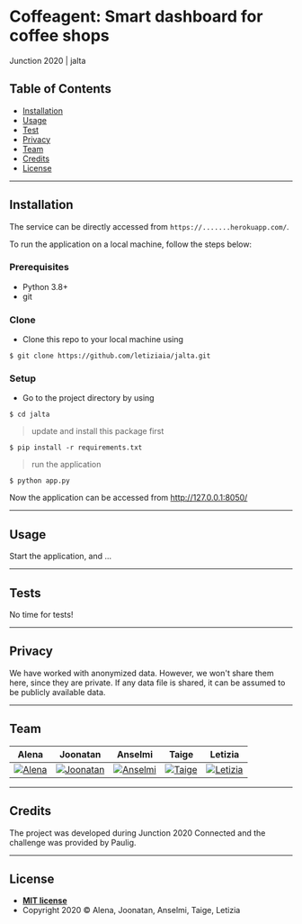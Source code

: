 # Coffeagent: Smart dashboard for coffee shops
Junction 2020 | jalta

## Table of Contents

- [Installation](#installation)
- [Usage](#usage)
- [Test](#tests)
- [Privacy](#privacy)
- [Team](#team)
- [Credits](#credits)
- [License](#license)

---

## Installation
The service can be directly accessed from `https://.......herokuapp.com/`.

To run the application on a local machine, follow the steps below:

### Prerequisites
- Python 3.8+
- git

### Clone

- Clone this repo to your local machine using 
```shell
$ git clone https://github.com/letiziaia/jalta.git
```

### Setup

- Go to the project directory by using
```shell
$ cd jalta
```

> update and install this package first

```shell
$ pip install -r requirements.txt
```

> run the application 

```shell
$ python app.py
```
Now the application can be accessed from http://127.0.0.1:8050/

---

## Usage

Start the application, and ...

---

## Tests

No time for tests!

---
## Privacy

We have worked with anonymized data. However, we won't share them here, since they are private.
If any data file is shared, it can be assumed to be publicly available data.

---

## Team

| <a>**Alena**</a> | <a>**Joonatan**</a> | <a>**Anselmi**</a> | <a>**Taige**</a> | <a>**Letizia**</a> |
| :---: |:---:| :---:| :---:| :---:| 
| [![Alena](https://avatars1.githubusercontent.com/u/22027871?s=400&v=4)](https://github.com/aischeveva)  |[![Joonatan](https://avatars2.githubusercontent.com/u/25590558?s=400&v=4)](https://github.com/jparta) | [![Anselmi](https://avatars1.githubusercontent.com/u/63022882?s=400&v=4)](https://github.com/ansjokinen)  | [![Taige](https://avatars2.githubusercontent.com/u/16875716?s=200&v=4)](https://github.com/xiaoxiaobt) | [![Letizia](https://avatars1.githubusercontent.com/u/45148109?s=200&v=4)](https://github.com/letiziaia) |

---

## Credits

The project was developed during Junction 2020 Connected and the challenge was provided by Paulig.

---
## License
- **[MIT license](http://opensource.org/licenses/mit-license.php)**
- Copyright 2020 © Alena, Joonatan, Anselmi, Taige, Letizia
